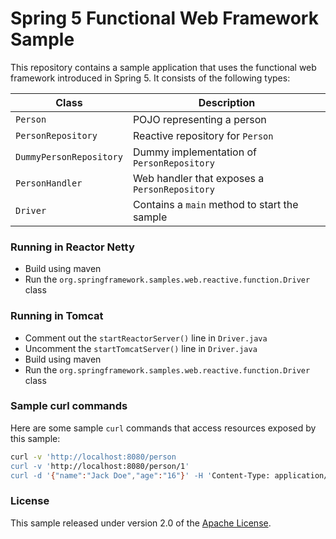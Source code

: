 # Spring 5 Functional Web Framework Sample

This repository contains a sample application that uses the functional web framework introduced in Spring 5.
It consists of the following types:

| Class                   | Description                                   |
| ----------------------- | --------------------------------------------- |
| `Person`                | POJO representing a person                    |
| `PersonRepository`      | Reactive repository for `Person`              |
| `DummyPersonRepository` | Dummy implementation of `PersonRepository`    |
| `PersonHandler`         | Web handler that exposes a `PersonRepository` |
| `Driver`                | Contains a `main` method to start the sample  |

### Running in Reactor Netty
 - Build using maven
 - Run the `org.springframework.samples.web.reactive.function.Driver` class
 
### Running in Tomcat
 - Comment out the `startReactorServer()` line in `Driver.java`
 - Uncomment the `startTomcatServer()` line in `Driver.java`
 - Build using maven
 - Run the `org.springframework.samples.web.reactive.function.Driver` class
 
### Sample curl commands

Here are some sample `curl` commands that access resources exposed by this sample:

```sh
curl -v 'http://localhost:8080/person
curl -v 'http://localhost:8080/person/1'
curl -d '{"name":"Jack Doe","age":"16"}' -H 'Content-Type: application/json' -v 'http://localhost:8080/person'
```

### License
This sample released under version 2.0 of the [Apache License][].

[Apache License]: http://www.apache.org/licenses/LICENSE-2.0


